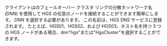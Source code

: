 クライアントはのフェールオーバー クラスタ リングの分散ネットワーク名 (DNN) を使用して HGS の任意のノードを接続することができます簡単にします。 DNN を選択する必要があります。 この名前は、HGS DNS サービスに登録されます。 たとえば、HGS01、HGS02、および HGS03、ホスト名を持つ 3 つの HGS ノードがある場合、dnn"hgs"または"HgsCluster"を選択することができます。 


<!-- Appears in guarded-fabric-initialize-hgs-ad-mode-default.md and guarded-fabric-initialize-hgs-tpm-mode-default.md
-->
